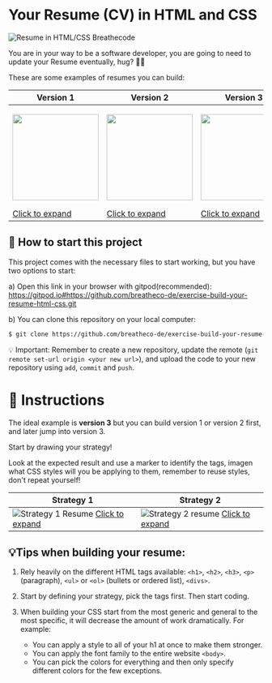 # Your Resume (CV) in HTML and CSS

![Resume in HTML/CSS Breathecode](https://github.com/breatheco-de/exercise-build-your-resume-html-css/blob/master/.learn/assets/preview.png?raw=true)

You are in your way to be a software developer, you are going to need to update your Resume eventually, hug? 💪😅

These are some examples of resumes you can build:

| Version 1 | Version 2 | Version 3 |
| --------- | --------  | --------  |
| <p align="center"><img src="https://github.com/breatheco-de/exercise-build-your-resume-html-css/blob/master/.learn/assets/version1.png?raw=true" height="170" /></p> [Click to expand](https://github.com/breatheco-de/exercise-build-your-resume-html-css/blob/master/.learn/assets/version1.png?raw=true) | <p align="center"><img src="https://github.com/breatheco-de/exercise-build-your-resume-html-css/blob/master/.learn/assets/version2.png?raw=true" height="170" /></p> [Click to expand](https://github.com/breatheco-de/exercise-build-your-resume-html-css/blob/master/.learn/assets/version2.png?raw=true) | <p align="center"><img src="https://github.com/breatheco-de/exercise-build-your-resume-html-css/blob/master/.learn/assets/version3.png?raw=true" height="170" /></p> [Click to expand](https://github.com/breatheco-de/exercise-build-your-resume-html-css/blob/master/.learn/assets/version3.png?raw=true) |

<onlyfor saas="false" withBanner="false">
    
## 🌱  How to start this project

This project comes with the necessary files to start working, but you have two options to start:

a) Open this link in your browser with gitpod(recommended): https://gitpod.io#https://github.com/breatheco-de/exercise-build-your-resume-html-css.git

b) You can clone this repository on your local computer:
```sh
$ git clone https://github.com/breatheco-de/exercise-build-your-resume-html-css.git
```
💡 Important: Remember to create a new repository, update the remote (`git remote set-url origin <your new url>`), and upload the code to your new repository using `add`, `commit` and `push`.

</onlyfor>

# 📝 Instructions

The ideal example is **version 3** but you can build version 1 or version 2 first, and later jump into version 3.

Start by drawing your strategy!

Look at the expected result and use a marker to identify the tags, imagen what CSS styles will you be applying to them, remember to reuse styles, don't repeat yourself!

| Strategy 1    | Strategy 2    |
| ----------    | ------        |
| ![Strategy 1 Resume](https://github.com/breatheco-de/exercise-build-your-resume-html-css/blob/master/.learn/assets/strategy.png?raw=true) [Click to expand](https://github.com/breatheco-de/exercise-build-your-resume-html-css/blob/master/.learn/assets/strategy.png?raw=true) | ![Strategy 2 resume](https://github.com/breatheco-de/exercise-build-your-resume-html-css/blob/master/.learn/assets/strategy2.png?raw=true) [Click to expand](https://github.com/breatheco-de/exercise-build-your-resume-html-css/blob/master/.learn/assets/strategy2.png?raw=true) |


## 💡Tips when building your resume:

1. Rely heavily on the different HTML tags available: `<h1>`, `<h2>`, `<h3>`, `<p>` (paragraph), `<ul>` or `<ol>` (bullets or ordered list), `<divs>`.

2. Start by defining your strategy, pick the tags first. Then start coding.

3. When building your CSS start from the most generic and general to the most specific, it will decrease the amount of work dramatically. For example: 
    - You can apply a style to all of your h1 at once to make them stronger.
    - You can apply the font family to the entire website `<body>`.
    - You can pick the colors for everything and then only specify different colors for the few exceptions.

